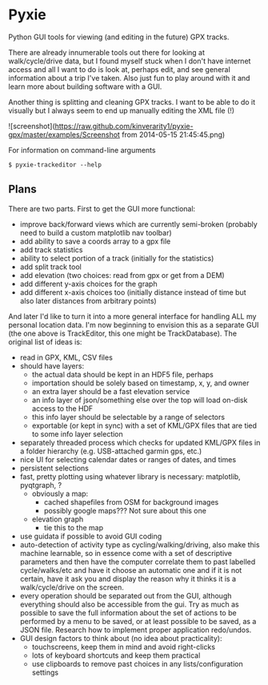 # Pyxie

Python GUI tools for viewing (and editing in the future) GPX tracks.

There are already innumerable tools out there for looking at walk/cycle/drive 
data, but I found myself stuck when I don't have internet access and all I want
to do is look at, perhaps edit, and see general information about a trip I've 
taken. Also just fun to play around with it and learn more about building 
software with a GUI.

Another thing is splitting and cleaning GPX tracks. I want to be able to do it 
visually but I always seem to end up manually editing the XML file (!)

![screenshot](https://raw.github.com/kinverarity1/pyxie-gpx/master/examples/Screenshot from 2014-05-15 21:45:45.png)

For information on command-line arguments

    $ pyxie-trackeditor --help
    
## Plans

There are two parts. First to get the GUI more functional:

- improve back/forward views which are currently semi-broken (probably need to 
  build a custom matplotlib nav toolbar)
- add ability to save a coords array to a gpx file
- add track statistics
- ability to select portion of a track (initially for the statistics)
- add split track tool
- add elevation (two choices: read from gpx or get from a DEM)
- add different y-axis choices for the graph
- add different x-axis choices too (initially distance instead of time but also
  later distances from arbitrary points)

And later I'd like to turn it into a more general interface for handling ALL 
my personal location data. I'm now beginning to envision this as a separate GUI
(the one above is TrackEditor, this one might be TrackDatabase). The original
list of ideas is:

- read in GPX, KML, CSV files
- should have layers:
  - the actual data should be kept in an HDF5 file, perhaps
  - importation should be solely based on timestamp, x, y, and owner
  - an extra layer should be a fast elevation service
  - an info layer of json/something else over the top will load on-disk access 
    to the HDF
  - this info layer should be selectable by a range of selectors
  - exportable (or kept in sync) with a set of KML/GPX files that are tied to 
    some info layer selection
- separately threaded process which checks for updated KML/GPX files in a 
  folder hierarchy (e.g. USB-attached garmin gps, etc.)
- nice UI for selecting calendar dates or ranges of dates, and times
- persistent selections
- fast, pretty plotting using whatever library is necessary: matplotlib, 
  pyqtgraph, ?
    - obviously a map:
        - cached shapefiles from OSM for background images
        - possibly google maps??? Not sure about this one
    - elevation graph
        - tie this to the map
- use guidata if possible to avoid GUI coding
- auto-detection of activity type as cycling/walking/driving, also make this 
  machine learnable, so in essence come with a set of descriptive parameters 
  and then have the computer correlate them to past labelled cycle/walks/etc 
  and have it choose an automatic one and if it is not certain, have it ask 
  you and display the reason why it thinks it is a walk/cycle/drive on the 
  screen.
- every operation should be separated out from the GUI, although everything 
  should also be accessible from the gui. Try as much as possible to save the 
  full information about the set of actions to be performed by a menu to be 
  saved, or at least possible to be saved, as a JSON file. Research how to 
  implement proper application redo/undos.
- GUI design factors to think about (no idea about practicality):
    - touchscreens, keep them in mind and avoid right-clicks
    - lots of keyboard shortcuts and keep them practical
    - use clipboards to remove past choices in any lists/configuration settings
    
    

